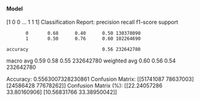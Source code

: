 #### Model
[1 0 0 ... 1 1 1]
Classification Report:
              precision    recall  f1-score   support

           0       0.68      0.40      0.50 130378090
           1       0.50      0.76      0.60 102264690

    accuracy                           0.56 232642780
   macro avg       0.59      0.58      0.55 232642780
weighted avg       0.60      0.56      0.54 232642780

Accuracy: 0.5563007328230861
Confusion Matrix:
[[51741087 78637003]
 [24586428 77678262]]
Confusion Matrix (%):
[[22.24057286 33.80160906]
 [10.56831766 33.38950042]]
